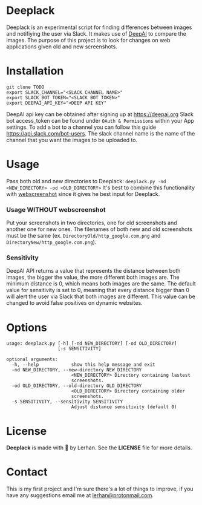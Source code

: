 # Deeplack
Deeplack is an experimental script for finding differences between images and notifiying the user via Slack. It makes use of [DeepAI](https://deepai.org/) to compare the images. The purpose of this project is to look for changes on web applications given old and new screenshots.
# Installation

```
git clone TODO
export SLACK_CHANNEL="<SLACK CHANNEL NAME>"
export SLACK_BOT_TOKEN="<SLACK BOT TOKEN>"
export DEEPAI_API_KEY="<DEEP API KEY"
```
DeepAI api key can be obtained after signing up at https://deepai.org
Slack bot access_token can be found under `OAuth & Permissions` within your App settings. To add a bot to a channel you can follow this guide https://api.slack.com/bot-users.
The slack channel name is the name of the channel that you want the images to be uploaded to.

# Usage
Pass both old and new directories to Deeplack: `deeplack.py -nd <NEW_DIRECTORY> -od <OLD_DIRECTORY>`
It's best to combine this functionality with [webscreenshot](https://github.com/maaaaz/webscreenshot) since it gives he best input for Deeplack.
### Usage WITHOUT webscreenshot
Put your screenshots in two directories, one for old screenshots and another one for new ones. The filenames of both new and old screenshots must be the same (ex. `DirectoryOld/http_google.com.png` and `DirectoryNew/http_google.com.png`).

### Sensitivity
DeepAI API returns a value that represents the distance between both images, the bigger the value, the more different both images are. The minimum distance is 0, which means both images are the same. The default value for sensitivity is set to 0, meaning that every distance bigger than 0 will alert the user via Slack that both images are different. This value can be changed to avoid false positives on dynamic websites.

# Options
```
usage: deeplack.py [-h] [-nd NEW_DIRECTORY] [-od OLD_DIRECTORY]
                   [-s SENSITIVITY]

optional arguments:
  -h, --help            show this help message and exit
  -nd NEW_DIRECTORY, --new-directory NEW_DIRECTORY
                        <NEW_DIRECTORY> Directory containing lastest
                        screenshots.
  -od OLD_DIRECTORY, --old-directory OLD_DIRECTORY
                        <OLD_DIRECTORY> Directory containing older
                        screenshots.
  -s SENSITIVITY, --sensitivity SENSITIVITY
                        Adjust distance sensitivity (default 0)
```
# License
__Deeplack__ is made with :black_heart: by Lerhan. See the __LICENSE__ file for more details.

# Contact
This is my first project and I'm sure there's a lot of things to improve, if you have any suggestions email me at lerhan@protonmail.com.
